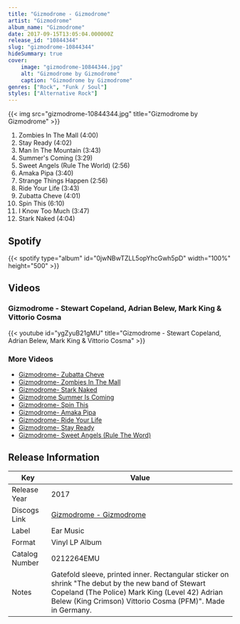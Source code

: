 ```yaml
---
title: "Gizmodrome - Gizmodrome"
artist: "Gizmodrome"
album_name: "Gizmodrome"
date: 2017-09-15T13:05:04.000000Z
release_id: "10844344"
slug: "gizmodrome-10844344"
hideSummary: true
cover:
    image: "gizmodrome-10844344.jpg"
    alt: "Gizmodrome by Gizmodrome"
    caption: "Gizmodrome by Gizmodrome"
genres: ["Rock", "Funk / Soul"]
styles: ["Alternative Rock"]
---
```


{{< img src="gizmodrome-10844344.jpg" title="Gizmodrome by Gizmodrome" >}}

<!-- section break -->

1. Zombies In The Mall (4:00)
2. Stay Ready (4:02)
3. Man In The Mountain (3:43)
4. Summer's Coming (3:29)
5. Sweet Angels (Rule The World) (2:56)
6. Amaka Pipa (3:40)
7. Strange Things Happen (2:56)
8. Ride Your Life (3:43)
9. Zubatta Cheve (4:01)
10. Spin This (6:10)
11. I Know Too Much (3:47)
12. Stark Naked (4:04)

<!-- section break -->


## Spotify
{{< spotify type="album" id="0jwNBwTZLL5opYhcGwh5pD" width="100%" height="500" >}}



## Videos
### Gizmodrome  - Stewart Copeland, Adrian Belew, Mark King & Vittorio Cosma
{{< youtube id="ygZyuB21gMU" title="Gizmodrome  - Stewart Copeland, Adrian Belew, Mark King & Vittorio Cosma" >}}<br>

### More Videos

- [Gizmodrome- Zubatta Cheve](https://www.youtube.com/watch?v=Su7O_l93U6o)
- [Gizmodrome- Zombies In The Mall](https://www.youtube.com/watch?v=innkqp8YDPw)
- [Gizmodrome- Stark Naked](https://www.youtube.com/watch?v=-Znl0JPeZ8M)
- [Gizmodrome Summer Is Coming](https://www.youtube.com/watch?v=za2_NMennRo)
- [Gizmodrome- Spin This](https://www.youtube.com/watch?v=Ph1XdKGrjKE)
- [Gizmodrome- Amaka Pipa](https://www.youtube.com/watch?v=7Ovg7IfI89o)
- [Gizmodrome- Ride Your Life](https://www.youtube.com/watch?v=2FRvy0MIKlk)
- [Gizmodrome- Stay Ready](https://www.youtube.com/watch?v=kZJ6L4o1fM0)
- [Gizmodrome- Sweet Angels (Rule The Word)](https://www.youtube.com/watch?v=RKh3N-t7ykM)


## Release Information
|  Key           | Value                                                |
| ---------------| ---------------------------------------------------- |
| Release Year   | 2017                                   |
| Discogs Link   | [Gizmodrome - Gizmodrome](https://www.discogs.com/release/10844344-Gizmodrome-Gizmodrome) |
| Label          | Ear Music |
| Format         | Vinyl LP Album |
| Catalog Number | 0212264EMU |
| Notes | Gatefold sleeve, printed inner.  Rectangular sticker on shrink "The debut by the new band of Stewart Copeland (The Police) Mark King (Level 42) Adrian Belew (King Crimson) Vittorio Cosma (PFM)". Made in Germany. |